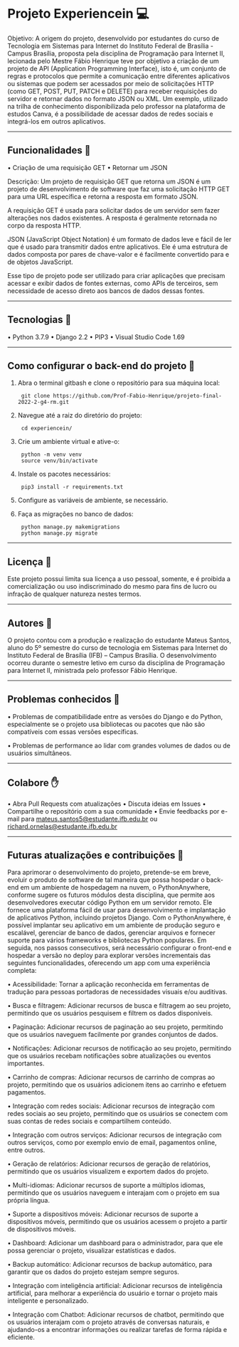 # Projeto Experiencein 💻

Objetivo: A origem do projeto, desenvolvido por estudantes do curso de Tecnologia em Sistemas para Internet do Instituto Federal de Brasília - Campus Brasília, proposta pela disciplina de Programação para Internet II, lecionada pelo Mestre Fábio Henrique teve por objetivo a criação de um projeto de API (Application Programming Interface), isto é, um conjunto de regras e protocolos que permite a comunicação entre diferentes aplicativos ou sistemas que podem ser acessados por meio de solicitações HTTP (como GET, POST, PUT, PATCH e DELETE)  para receber requisições do servidor e retornar dados no formato JSON ou XML. Um exemplo, utilizado na trilha de conhecimento disponibilizada pelo professor na plataforma de estudos Canva, é a possibilidade de acessar dados de redes sociais e integrá-los em outros aplicativos.


-----------------------------------------------------------------------------------

## Funcionalidades 🚀

• Criação de uma requisição GET 
• Retornar um JSON

Descrição: Um projeto de requisição GET que retorna um JSON é um projeto de desenvolvimento de software que faz uma solicitação HTTP GET para uma URL específica e retorna a resposta em formato JSON. 

A requisição GET é usada para solicitar dados de um servidor sem fazer alterações nos dados existentes. A resposta é geralmente retornada no corpo da resposta HTTP.

JSON (JavaScript Object Notation) é um formato de dados leve e fácil de ler que é usado para transmitir dados entre aplicativos. Ele é uma estrutura de dados composta por pares de chave-valor e é facilmente convertido para e de objetos JavaScript.

Esse tipo de projeto pode ser utilizado para criar aplicações que precisam acessar e exibir dados de fontes externas, como APIs de terceiros, sem necessidade de acesso direto aos bancos de dados dessas fontes.

-----------------------------------------------------------------------------------

## Tecnologias 🚀

• Python 3.7.9
• Django 2.2
• PIP3
• Visual Studio Code 1.69

-----------------------------------------------------------------------------------

## Como configurar o back-end do projeto 🔨

1. Abra o terminal gitbash e clone o repositório para sua máquina local:

		git clone https://github.com/Prof-Fabio-Henrique/projeto-final-2022-2-g4-rm.git

2. Navegue até a raiz do diretório do projeto:

		cd experiencein/

3. Crie um ambiente virtual e ative-o:

		python -m venv venv
		source venv/bin/activate


4. Instale os pacotes necessários:

		pip3 install -r requirements.txt


5. Configure as variáveis de ambiente, se necessário.

6. Faça as migrações no banco de dados:

		python manage.py makemigrations
		python manage.py migrate

-----------------------------------------------------------------------------------

## Licença 🔑

Este projeto possui limita sua licença a uso pessoal, somente, e é proibida a comercialização ou uso indiscriminado do mesmo para fins de lucro ou infração de qualquer natureza nestes termos. 

-----------------------------------------------------------------------------------

## Autores 👨 

O projeto contou com a produção e realização do estudante Mateus Santos, aluno do 5º semestre do curso de tecnologia em Sistemas para Internet do Instituto Federal de Brasília (IFB) – Campus Brasília. O desenvolvimento ocorreu durante o semestre letivo em curso da disciplina de Programação para Internet II, ministrada pelo professor Fábio Henrique.

-----------------------------------------------------------------------------------

## Problemas conhecidos 🚩

• Problemas de compatibilidade entre as versões do Django e do Python, especialmente se o projeto usa bibliotecas ou pacotes que não são compatíveis com essas versões específicas.

• Problemas de performance ao lidar com grandes volumes de dados ou de usuários simultâneos.

-----------------------------------------------------------------------------------

## Colabore ✋

• Abra Pull Requests com atualizações
• Discuta ideias em Issues
• Compartilhe o repositório com a sua comunidade
• Envie feedbacks por e-mail para mateus.santos5@estudante.ifb.edu.br ou richard.ornelas@estudante.ifb.edu.br 

-----------------------------------------------------------------------------------

## Futuras atualizações e contribuições 🔮

   Para aprimorar o desenvolvimento do projeto, pretende-se em breve, evoluir o produto de software de tal maneira que possa hospedar o back-end em um ambiente de hospedagem na nuvem, o PythonAnywhere, conforme sugere os futuros módulos desta disciplina, que permite aos desenvolvedores executar código Python em um servidor remoto. Ele fornece uma plataforma fácil de usar para desenvolvimento e implantação de aplicativos Python, incluindo projetos Django. Com o PythonAnywhere, é possível implantar seu aplicativo em um ambiente de produção seguro e escalável, gerenciar de banco de dados, gerenciar arquivos e fornecer suporte para vários frameworks e bibliotecas Python populares. Em seguida, nos passos consecutivos, será necessário configurar o front-end e hospedar a versão no deploy para explorar versões incrementais das seguintes funcionalidades, oferecendo um app com uma experiência completa:

• Acessibilidade: Tornar a aplicação reconhecida em ferramentas de tradução para pessoas portadoras de necessidades visuais e/ou auditivas.

• Busca e filtragem: Adicionar recursos de busca e filtragem ao seu projeto, permitindo que os usuários pesquisem e filtrem os dados disponíveis.

• Paginação: Adicionar recursos de paginação ao seu projeto, permitindo que os usuários naveguem facilmente por grandes conjuntos de dados.

• Notificações: Adicionar recursos de notificação ao seu projeto, permitindo que os usuários recebam notificações sobre atualizações ou eventos importantes.

• Carrinho de compras: Adicionar recursos de carrinho de compras ao projeto, permitindo que os usuários adicionem itens ao carrinho e efetuem pagamentos.

• Integração com redes sociais: Adicionar recursos de integração com redes sociais ao seu projeto, permitindo que os usuários se conectem com suas contas de redes sociais e compartilhem conteúdo.

• Integração com outros serviços: Adicionar recursos de integração com outros serviços, como por exemplo envio de email, pagamentos online, entre outros.

• Geração de relatórios: Adicionar recursos de geração de relatórios, permitindo que os usuários visualizem e exportem dados do projeto.

• Multi-idiomas: Adicionar recursos de suporte a múltiplos idiomas, permitindo que os usuários naveguem e interajam com o projeto em sua própria língua.

• Suporte a dispositivos móveis: Adicionar recursos de suporte a dispositivos móveis, permitindo que os usuários acessem o projeto a partir de dispositivos móveis.

• Dashboard: Adicionar um dashboard para o administrador, para que ele possa gerenciar o projeto, visualizar estatísticas e dados.

• Backup automático: Adicionar recursos de backup automático, para garantir que os dados do projeto estejam sempre seguros.

• Integração com inteligência artificial: Adicionar recursos de inteligência artificial, para melhorar a experiência do usuário e tornar o projeto mais inteligente e personalizado.

• Integração com Chatbot: Adicionar recursos de chatbot, permitindo que os usuários interajam com o projeto através de conversas naturais, e ajudando-os a encontrar informações ou realizar tarefas de forma rápida e eficiente.
